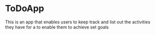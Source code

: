 # ToDoApp
This is an app that enables users to keep track and list out the activities they have for a 
to enable them to achieve set goals